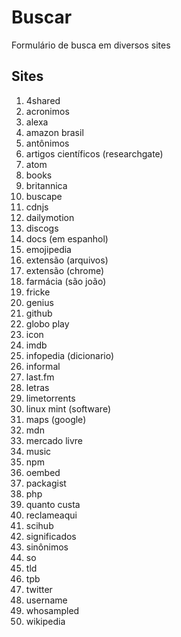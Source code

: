 # Buscar
Formulário de busca em diversos sites

## Sites
1. 4shared
1. acronimos
1. alexa
1. amazon brasil
1. antônimos
1. artigos científicos (researchgate)
1. atom
1. books
1. britannica
1. buscape
1. cdnjs
1. dailymotion
1. discogs
1. docs (em espanhol)
1. emojipedia
1. extensão (arquivos)
1. extensão (chrome)
1. farmácia (são joão)
1. fricke
1. genius
1. github
1. globo play
1. icon
1. imdb
1. infopedia (dicionario)
1. informal
1. last.fm
1. letras
1. limetorrents
1. linux mint (software)
1. maps (google)
1. mdn
1. mercado livre
1. music
1. npm
1. oembed
1. packagist
1. php
1. quanto custa
1. reclameaqui
1. scihub
1. significados
1. sinônimos
1. so
1. tld
1. tpb
1. twitter
1. username
1. whosampled
1. wikipedia
